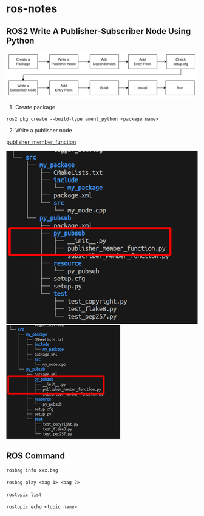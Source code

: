 # ros-notes

## ROS2 Write A Publisher-Subscriber Node Using Python

![flow](./images/image.png)

1. Create  package
```
ros2 pkg create --build-type ament_python <package name>
``` 

2. Write a publisher node

[publisher_member_function](./publisher_member_function.py)

![publisher-tree](./images/image-1.png)
<img src="./images/image-1.png" width="300" height="300" alt="publisher-tree"> 

## ROS Command

```
rosbag info xxx.bag 

rosbag play <bag 1> <bag 2>

rostopic list

rostopic echo <topic name>
```